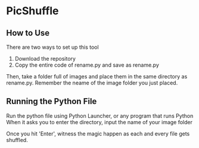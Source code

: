 # PicShuffle

## How to Use
There are two ways to set up this tool
1. Download the repository
2. Copy the entire code of rename.py and save as rename.py

Then, take a folder full of images and place them in the same directory as rename.py.
Remember the neame of the image folder you just placed.

## Running the Python File
Run the python file using Python Launcher, or any program that runs Python
When it asks you to enter the directory, input the name of your image folder

Once you hit 'Enter', witness the magic happen as each and every file gets shuffled.
